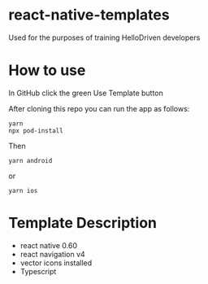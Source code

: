 # react-native-templates
Used for the purposes of training HelloDriven developers

# How to use
In GitHub click the green Use Template button

After cloning this repo you can run the app as follows:
```
yarn
npx pod-install
```
Then
```
yarn android
```
or
```
yarn ios
```

# Template Description
- react native 0.60
- react navigation v4
- vector icons installed
- Typescript

